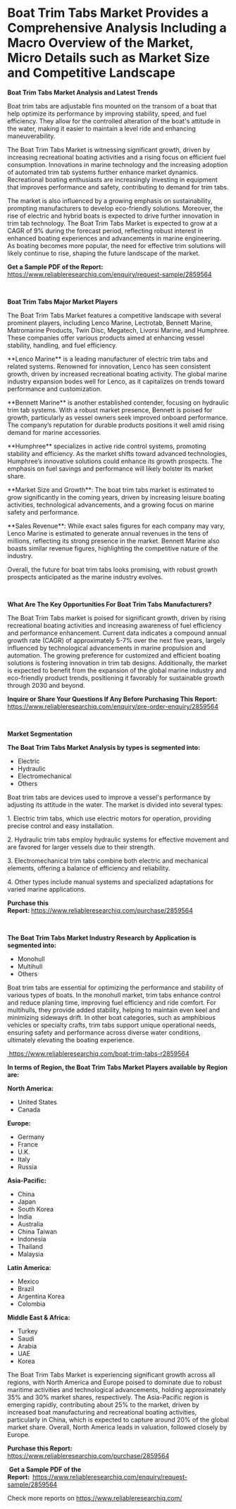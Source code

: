 <p><h1>Boat Trim Tabs Market Provides a Comprehensive Analysis Including a Macro Overview of the Market, Micro Details such as Market Size and Competitive Landscape</h1></p><p><strong>Boat Trim Tabs Market Analysis and Latest Trends</strong></p>
<p><p>Boat trim tabs are adjustable fins mounted on the transom of a boat that help optimize its performance by improving stability, speed, and fuel efficiency. They allow for the controlled alteration of the boat's attitude in the water, making it easier to maintain a level ride and enhancing maneuverability. </p><p>The Boat Trim Tabs Market is witnessing significant growth, driven by increasing recreational boating activities and a rising focus on efficient fuel consumption. Innovations in marine technology and the increasing adoption of automated trim tab systems further enhance market dynamics. Recreational boating enthusiasts are increasingly investing in equipment that improves performance and safety, contributing to demand for trim tabs. </p><p>The market is also influenced by a growing emphasis on sustainability, prompting manufacturers to develop eco-friendly solutions. Moreover, the rise of electric and hybrid boats is expected to drive further innovation in trim tab technology. The Boat Trim Tabs Market is expected to grow at a CAGR of 9% during the forecast period, reflecting robust interest in enhanced boating experiences and advancements in marine engineering. As boating becomes more popular, the need for effective trim solutions will likely continue to rise, shaping the future landscape of the market.</p></p>
<p><strong>Get a Sample PDF of the Report:&nbsp;</strong> <a href="https://www.reliableresearchiq.com/enquiry/request-sample/2859564?utm_campaign=2655&utm_medium=2&utm_source=Github&utm_content=ia&utm_term=12032025&utm_id=boat-trim-tabs">https://www.reliableresearchiq.com/enquiry/request-sample/2859564</a></p>
<p>&nbsp;</p>
<p><strong>Boat Trim Tabs Major Market Players</strong></p>
<p><p>The Boat Trim Tabs Market features a competitive landscape with several prominent players, including Lenco Marine, Lectrotab, Bennett Marine, Matromarine Products, Twin Disc, Megatech, Livorsi Marine, and Humphree. These companies offer various products aimed at enhancing vessel stability, handling, and fuel efficiency.</p><p>**Lenco Marine** is a leading manufacturer of electric trim tabs and related systems. Renowned for innovation, Lenco has seen consistent growth, driven by increased recreational boating activity. The global marine industry expansion bodes well for Lenco, as it capitalizes on trends toward performance and customization.</p><p>**Bennett Marine** is another established contender, focusing on hydraulic trim tab systems. With a robust market presence, Bennett is poised for growth, particularly as vessel owners seek improved onboard performance. The company’s reputation for durable products positions it well amid rising demand for marine accessories.</p><p>**Humphree** specializes in active ride control systems, promoting stability and efficiency. As the market shifts toward advanced technologies, Humphree’s innovative solutions could enhance its growth prospects. The emphasis on fuel savings and performance will likely bolster its market share.</p><p>**Market Size and Growth**: The boat trim tabs market is estimated to grow significantly in the coming years, driven by increasing leisure boating activities, technological advancements, and a growing focus on marine safety and performance. </p><p>**Sales Revenue**: While exact sales figures for each company may vary, Lenco Marine is estimated to generate annual revenues in the tens of millions, reflecting its strong presence in the market. Bennett Marine also boasts similar revenue figures, highlighting the competitive nature of the industry.</p><p>Overall, the future for boat trim tabs looks promising, with robust growth prospects anticipated as the marine industry evolves.</p></p>
<p>&nbsp;</p>
<p><strong>What Are The Key Opportunities For Boat Trim Tabs Manufacturers?</strong></p>
<p><p>The Boat Trim Tabs market is poised for significant growth, driven by rising recreational boating activities and increasing awareness of fuel efficiency and performance enhancement. Current data indicates a compound annual growth rate (CAGR) of approximately 5-7% over the next five years, largely influenced by technological advancements in marine propulsion and automation. The growing preference for customized and efficient boating solutions is fostering innovation in trim tab designs. Additionally, the market is expected to benefit from the expansion of the global marine industry and eco-friendly product trends, positioning it favorably for sustainable growth through 2030 and beyond.</p></p>
<p><strong>Inquire or Share Your Questions If Any Before Purchasing This Report:</strong> <a href="https://www.reliableresearchiq.com/enquiry/pre-order-enquiry/2859564?utm_campaign=2655&utm_medium=2&utm_source=Github&utm_content=ia&utm_term=12032025&utm_id=boat-trim-tabs">https://www.reliableresearchiq.com/enquiry/pre-order-enquiry/2859564</a></p>
<p>&nbsp;</p>
<p><strong>Market Segmentation</strong></p>
<p><strong>The Boat Trim Tabs Market Analysis by types is segmented into:</strong></p>
<p><ul><li>Electric</li><li>Hydraulic</li><li>Electromechanical</li><li>Others</li></ul></p>
<p><p>Boat trim tabs are devices used to improve a vessel's performance by adjusting its attitude in the water. The market is divided into several types: </p><p>1. Electric trim tabs, which use electric motors for operation, providing precise control and easy installation.</p><p>2. Hydraulic trim tabs employ hydraulic systems for effective movement and are favored for larger vessels due to their strength.</p><p>3. Electromechanical trim tabs combine both electric and mechanical elements, offering a balance of efficiency and reliability. </p><p>4. Other types include manual systems and specialized adaptations for varied marine applications.</p></p>
<p><strong>Purchase this Report:&nbsp;</strong><a href="https://www.reliableresearchiq.com/purchase/2859564?utm_campaign=2655&utm_medium=2&utm_source=Github&utm_content=ia&utm_term=12032025&utm_id=boat-trim-tabs">https://www.reliableresearchiq.com/purchase/2859564</a></p>
<p>&nbsp;</p>
<p><strong>The Boat Trim Tabs Market Industry Research by Application is segmented into:</strong></p>
<p><ul><li>Monohull</li><li>Multihull</li><li>Others</li></ul></p>
<p><p>Boat trim tabs are essential for optimizing the performance and stability of various types of boats. In the monohull market, trim tabs enhance control and reduce planing time, improving fuel efficiency and ride comfort. For multihulls, they provide added stability, helping to maintain even keel and minimizing sideways drift. In other boat categories, such as amphibious vehicles or specialty crafts, trim tabs support unique operational needs, ensuring safety and performance across diverse water conditions, ultimately elevating the boating experience.</p></p>
<p><a href="https://www.reliableresearchiq.com/boat-trim-tabs-r2859564?utm_campaign=2655&utm_medium=2&utm_source=Github&utm_content=ia&utm_term=12032025&utm_id=boat-trim-tabs">&nbsp;https://www.reliableresearchiq.com/boat-trim-tabs-r2859564</a></p>
<p><strong>In terms of Region, the Boat Trim Tabs Market Players available by Region are:</strong></p>
<p>
    <p> <strong> North America: </strong>
        <ul>
            <li>United States</li>
            <li>Canada</li>
        </ul>
        </p> 
    <p> <strong> Europe: </strong>
        <ul>
            <li>Germany</li>
            <li>France</li>
            <li>U.K.</li>
            <li>Italy</li>
            <li>Russia</li>
        </ul>
        </p> 
    <p> <strong> Asia-Pacific: </strong>
        <ul>
            <li>China</li>
            <li>Japan</li>
            <li>South Korea</li>
            <li>India</li>
            <li>Australia</li>
            <li>China Taiwan</li>
            <li>Indonesia</li>
            <li>Thailand</li>
            <li>Malaysia</li>
        </ul>
        </p> 
    <p> <strong> Latin America: </strong>
        <ul>
            <li>Mexico</li>
            <li>Brazil</li>
            <li>Argentina Korea</li>
            <li>Colombia</li>
        </ul>
        </p> 
    <p> <strong> Middle East & Africa: </strong>
        <ul>
            <li>Turkey</li>
            <li>Saudi</li>
            <li>Arabia</li>
            <li>UAE</li>
            <li>Korea</li>
        </ul>
    </p>
    </p>
<p><p>The Boat Trim Tabs Market is experiencing significant growth across all regions, with North America and Europe poised to dominate due to robust maritime activities and technological advancements, holding approximately 35% and 30% market shares, respectively. The Asia-Pacific region is emerging rapidly, contributing about 25% to the market, driven by increased boat manufacturing and recreational boating activities, particularly in China, which is expected to capture around 20% of the global market share. Overall, North America leads in valuation, followed closely by Europe.</p></p>
<p><strong>Purchase this Report: </strong><a href="https://www.reliableresearchiq.com/purchase/2859564?utm_campaign=2655&utm_medium=2&utm_source=Github&utm_content=ia&utm_term=12032025&utm_id=boat-trim-tabs">https://www.reliableresearchiq.com/purchase/2859564</a></p>
<p>&nbsp;<strong>Get a Sample PDF of the Report:&nbsp;&nbsp;</strong><a href="https://www.reliableresearchiq.com/enquiry/request-sample/2859564?utm_campaign=2655&utm_medium=2&utm_source=Github&utm_content=ia&utm_term=12032025&utm_id=boat-trim-tabs">https://www.reliableresearchiq.com/enquiry/request-sample/2859564</a></p>
<p><strong></strong></p>
<p>Check more reports on <a href="https://www.reliableresearchiq.com/?utm_campaign=2655&utm_medium=2&utm_source=Github&utm_content=ia&utm_term=12032025&utm_id=boat-trim-tabs">https://www.reliableresearchiq.com/</a></p>